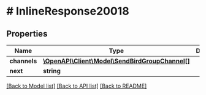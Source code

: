 # # InlineResponse20018

## Properties

Name | Type | Description | Notes
------------ | ------------- | ------------- | -------------
**channels** | [**\OpenAPI\Client\Model\SendBirdGroupChannel[]**](SendBirdGroupChannel.md) |  | [optional]
**next** | **string** |  | [optional]

[[Back to Model list]](../../README.md#models) [[Back to API list]](../../README.md#endpoints) [[Back to README]](../../README.md)

